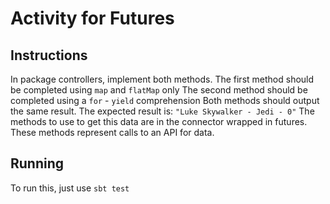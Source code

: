 # Activity for Futures

## Instructions

In package controllers, implement both methods.
The first method should be completed using `map` and `flatMap` only
The second method should be completed using a `for` - `yield` comprehension
Both methods should output the same result.
The expected result is: `"Luke Skywalker - Jedi - 0"`
The methods to use to get this data are in the connector wrapped in futures. These methods represent calls to an API for data.

## Running
To run this, just use `sbt test`